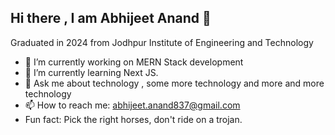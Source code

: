 ## Hi there , I am Abhijeet Anand 👋
Graduated in 2024 from Jodhpur Institute of Engineering and Technology
- 🔭 I’m currently working on MERN Stack development
- 🌱 I’m currently learning Next JS.
- 💬 Ask me about technology , some more technology and more and more technology
- 📫 How to reach me: abhijeet.anand837@gmail.com
- Fun fact: Pick the right horses, don't ride on a trojan.

<!--
**Abhijeet912/Abhijeet912** is a ✨ _special_ ✨ repository because its `README.md` (this file) appears on your GitHub profile.

Here are some ideas to get you started:

- 🔭 I’m currently working on ...
- 🌱 I’m currently learning ...
- 👯 I’m looking to collaborate on ...
- 🤔 I’m looking for help with ...
- 💬 Ask me about ...
- 📫 How to reach me: ...
- 😄 Pronouns: ...
- ⚡ Fun fact: ...
-->
